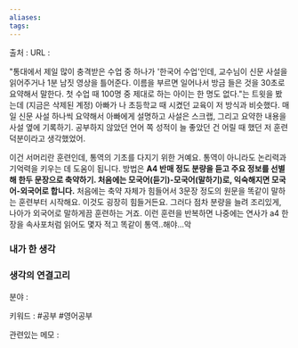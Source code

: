 ```yaml
---
aliases: 
tags:
---
```

출처 : 
URL : 

"통대에서 제일 많이 충격받은 수업 중 하나가 '한국어 수업'인데, 교수님이 신문 사설을 읽어주거나 1분 남짓 영상을 틀어준다. 이름을 부르면 일어나서 방금 들은 것을 30초로 요약해서 말한다. 첫 수업 때 100명 중 제대로 하는 아이는 한 명도 없다."는 트윗을 봤는데 (지금은 삭제된 계정)
아빠가 나 초등학교 때 시켰던 교육이 저 방식과 비슷했다. 매일 신문 사설 하나씩 요약해서 아빠에게 설명하고 사설은 스크랩, 그리고 요약한 내용을 사설 옆에 기록하기. 공부하지 않았던 언어 쪽 성적이 늘 좋았던 건 어릴 때 했던 저 훈련 덕분이라고 생각했었어.

이건 서머리란 훈련인데, 통역의 기초를 다지기 위한 거예요. 통역이 아니라도 논리력과 기억력을 키우는 데 도움이 됩니다. 방법은 **A4 반매 정도 분량을 듣고 주요 정보를 선별해 한두 문장으로 축약하기. 처음에는 모국어(듣기)-모국어(말하기)로, 익숙해지면 모국어-외국어로 합니다.**
처음에는 축약 자체가 힘들어서 3문장 정도의 원문을 똑같이 말하는 훈련부터 시작해요. 이것도 굉장히 힘들거든요. 그러다 점차 분량을 늘려 조리있게, 나아가 외국어로 말하게끔 훈련하는 거죠. 이런 훈련을 반복하면 나중에는 연사가 a4 한장을 속사포처럼 읽어도 몇자 적고 똑같이 통역..해야...악

### 내가 한 생각


### 생각의 연결고리
분야 : 

키워드 : #공부 #영어공부


관련있는 메모 : 
